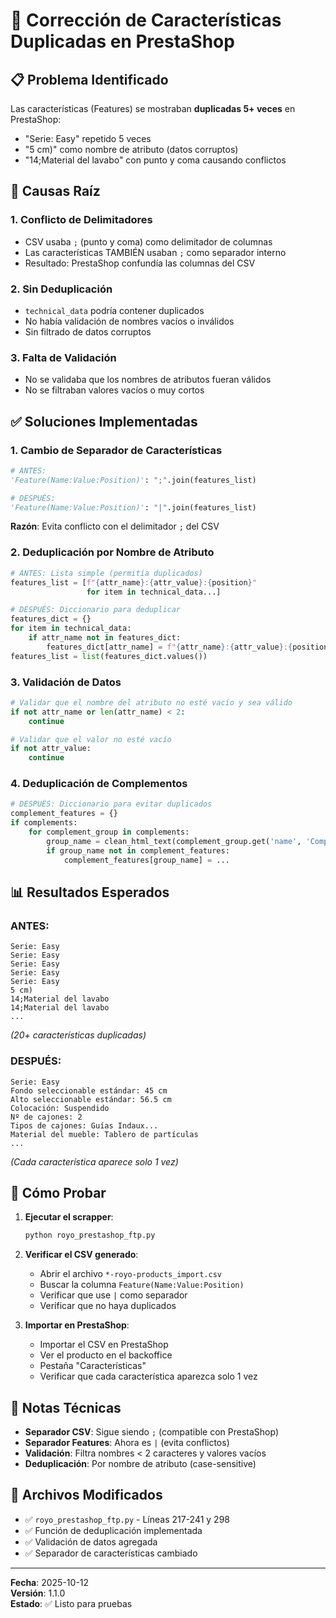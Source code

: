 # 🔧 Corrección de Características Duplicadas en PrestaShop

## 📋 Problema Identificado

Las características (Features) se mostraban **duplicadas 5+ veces** en PrestaShop:

- "Serie: Easy" repetido 5 veces
- "5 cm)" como nombre de atributo (datos corruptos)
- "14;Material del lavabo" con punto y coma causando conflictos

## 🎯 Causas Raíz

### 1. **Conflicto de Delimitadores**

- CSV usaba `;` (punto y coma) como delimitador de columnas
- Las características TAMBIÉN usaban `;` como separador interno
- Resultado: PrestaShop confundía las columnas del CSV

### 2. **Sin Deduplicación**

- `technical_data` podría contener duplicados
- No había validación de nombres vacíos o inválidos
- Sin filtrado de datos corruptos

### 3. **Falta de Validación**

- No se validaba que los nombres de atributos fueran válidos
- No se filtraban valores vacíos o muy cortos

## ✅ Soluciones Implementadas

### 1. **Cambio de Separador de Características**

```python
# ANTES:
'Feature(Name:Value:Position)': ";".join(features_list)

# DESPUÉS:
'Feature(Name:Value:Position)': "|".join(features_list)
```

**Razón**: Evita conflicto con el delimitador `;` del CSV

### 2. **Deduplicación por Nombre de Atributo**

```python
# ANTES: Lista simple (permitía duplicados)
features_list = [f"{attr_name}:{attr_value}:{position}"
                 for item in technical_data...]

# DESPUÉS: Diccionario para deduplicar
features_dict = {}
for item in technical_data:
    if attr_name not in features_dict:
        features_dict[attr_name] = f"{attr_name}:{attr_value}:{position}"
features_list = list(features_dict.values())
```

### 3. **Validación de Datos**

```python
# Validar que el nombre del atributo no esté vacío y sea válido
if not attr_name or len(attr_name) < 2:
    continue

# Validar que el valor no esté vacío
if not attr_value:
    continue
```

### 4. **Deduplicación de Complementos**

```python
# DESPUÉS: Diccionario para evitar duplicados
complement_features = {}
if complements:
    for complement_group in complements:
        group_name = clean_html_text(complement_group.get('name', 'Complementos'))
        if group_name not in complement_features:
            complement_features[group_name] = ...
```

## 📊 Resultados Esperados

### ANTES:

```
Serie: Easy
Serie: Easy
Serie: Easy
Serie: Easy
Serie: Easy
5 cm)
14;Material del lavabo
14;Material del lavabo
...
```

_(20+ características duplicadas)_

### DESPUÉS:

```
Serie: Easy
Fondo seleccionable estándar: 45 cm
Alto seleccionable estándar: 56.5 cm
Colocación: Suspendido
Nº de cajones: 2
Tipos de cajones: Guías Indaux...
Material del mueble: Tablero de partículas
...
```

_(Cada característica aparece solo 1 vez)_

## 🧪 Cómo Probar

1. **Ejecutar el scrapper**:

   ```bash
   python royo_prestashop_ftp.py
   ```

2. **Verificar el CSV generado**:

   - Abrir el archivo `*-royo-products_import.csv`
   - Buscar la columna `Feature(Name:Value:Position)`
   - Verificar que use `|` como separador
   - Verificar que no haya duplicados

3. **Importar en PrestaShop**:
   - Importar el CSV en PrestaShop
   - Ver el producto en el backoffice
   - Pestaña "Características"
   - Verificar que cada característica aparezca solo 1 vez

## 📝 Notas Técnicas

- **Separador CSV**: Sigue siendo `;` (compatible con PrestaShop)
- **Separador Features**: Ahora es `|` (evita conflictos)
- **Validación**: Filtra nombres < 2 caracteres y valores vacíos
- **Deduplicación**: Por nombre de atributo (case-sensitive)

## 🔄 Archivos Modificados

- ✅ `royo_prestashop_ftp.py` - Líneas 217-241 y 298
- ✅ Función de deduplicación implementada
- ✅ Validación de datos agregada
- ✅ Separador de características cambiado

---

**Fecha**: 2025-10-12  
**Versión**: 1.1.0  
**Estado**: ✅ Listo para pruebas
